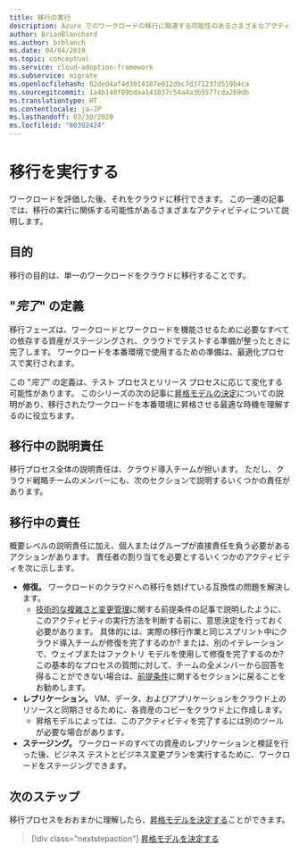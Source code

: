 ```yaml
---
title: 移行の実行
description: Azure でのワークロードの移行に関連する可能性のあるさまざまなアクティビティについて説明する記事の概要を説明します。
author: BrianBlanchard
ms.author: brblanch
ms.date: 04/04/2019
ms.topic: conceptual
ms.service: cloud-adoption-framework
ms.subservice: migrate
ms.openlocfilehash: 82ded4af4d3014187e012dbc7d371237d519b4ca
ms.sourcegitcommit: 1a4b140f09bdaa141037c54a4a3b5577cda269db
ms.translationtype: HT
ms.contentlocale: ja-JP
ms.lasthandoff: 03/30/2020
ms.locfileid: "80392424"
---
```

# <a name="execute-a-migration"></a>移行を実行する

ワークロードを評価した後、それをクラウドに移行できます。 この一連の記事では、移行の実行に関係する可能性があるさまざまなアクティビティについて説明します。

## <a name="objective"></a>目的

移行の目的は、単一のワークロードをクラウドに移行することです。

## <a name="definition-of-done"></a>"*完了*" の定義

移行フェーズは、ワークロードとワークロードを機能させるために必要なすべての依存する資産がステージングされ、クラウドでテストする準備が整ったときに完了します。 ワークロードを本番環境で使用するための準備は、最適化プロセスで実行されます。

この "*完了*" の定義は、テスト プロセスとリリース プロセスに応じて変化する可能性があります。 このシリーズの次の記事に[昇格モデルの決定](./promotion-models.md)についての説明があり、移行されたワークロードを本番環境に昇格させる最適な時機を理解するのに役立ちます。

## <a name="accountability-during-migration"></a>移行中の説明責任

移行プロセス全体の説明責任は、クラウド導入チームが担います。 ただし、クラウド戦略チームのメンバーにも、次のセクションで説明するいくつかの責任があります。

## <a name="responsibilities-during-migration"></a>移行中の責任

概要レベルの説明責任に加え、個人またはグループが直接責任を負う必要があるアクションがあります。 責任者の割り当てを必要とするいくつかのアクティビティを次に示します。

- **修復。** ワークロードのクラウドへの移行を妨げている互換性の問題を解決します。
  - [技術的な複雑さと変更管理](../prerequisites/technical-complexity.md)に関する前提条件の記事で説明したように、このアクティビティの実行方法を判断する前に、意思決定を行っておく必要があります。 具体的には、実際の移行作業と同じスプリント中にクラウド導入チームが修復を完了するのか? または、別のイテレーションで、ウェイブまたはファクトリ モデルを使用して修復を完了するのか? この基本的なプロセスの質問に対して、チームの全メンバーから回答を得ることができない場合は、[前提条件](../prerequisites/index.md)に関するセクションに戻ることをお勧めします。
- **レプリケーション。** VM、データ、およびアプリケーションをクラウド上のリソースと同期させるために、各資産のコピーをクラウド上に作成します。
  - 昇格モデルによっては、このアクティビティを完了するには別のツールが必要な場合があります。
- **ステージング。** ワークロードのすべての資産のレプリケーションと検証を行った後、ビジネス テストとビジネス変更プランを実行するために、ワークロードをステージングできます。

## <a name="next-steps"></a>次のステップ

移行プロセスをおおまかに理解したら、[昇格モデルを決定する](./promotion-models.md)ことができます。

> [!div class="nextstepaction"]
> [昇格モデルを決定する](./promotion-models.md)
